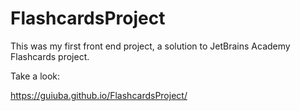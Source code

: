 # FlashcardsProject
This was my first front end project, a solution to JetBrains Academy Flashcards project.

Take a look:

https://guiuba.github.io/FlashcardsProject/



